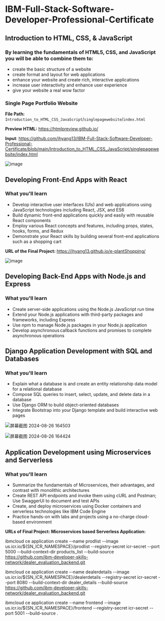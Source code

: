 # IBM-Full-Stack-Software-Developer-Professional-Certificate


## Introduction to HTML, CSS, & JavaScript
### By learning the fundamentals of HTML5, CSS, and JavaScript you will be able to combine them to:  
- create the basic structure of a website  
- create format and layout for web applications 
- enhance your website and create rich, interactive applications 
- increase user interactivity and enhance user experience 
- give your website a real wow factor

### Single Page Portfolio Website 

**File Path:** `Introduction_to_HTML_CSS_JavaScript`/`singlepagewebsite`/`index.html`

**Preview HTML:** https://htmlpreview.github.io/

**Input**: https://github.com/jhyang13/IBM-Full-Stack-Software-Developer-Professional-Certificate/blob/main/Introduction_to_HTML_CSS_JavaScript/singlepagewebsite/index.html

![image](https://github.com/user-attachments/assets/b2163f64-949a-4a63-9678-3aafd2ea2a10)


## Developing Front-End Apps with React
### What you'll learn
- Develop interactive user interfaces (UIs) and web applications using JavaScript technologies including React, JSX, and ES6
- Build dynamic front-end applications quickly and easily with reusable React components
- Employ various React concepts and features, including props, states, hooks, forms, and Redux
- Demonstrate your React skills by building several front-end applications such as a shopping cart

**URL of the Final Project:** https://jhyang13.github.io/e-plantShopping/

![image](https://github.com/user-attachments/assets/3e23923e-40f4-42d0-8744-dfb9966ebd3b)


## Developing Back-End Apps with Node.js and Express
### What you'll learn
- Create server-side applications using the Node.js JavaScript run time
- Extend your Node.js applications with third-party packages and frameworks, including Express
- Use npm to manage Node.js packages in your Node.js application
- Develop asynchronous callback functions and promises to complete asynchronous operations


## Django Application Development with SQL and Databases
### What you'll learn
- Explain what a database is and create an entity relationship data model for a relational database
- Compose SQL queries to insert, select, update, and delete data in a database
- Use Django ORM to build object-oriented databases
- Integrate Bootstrap into your Django template and build interactive web pages

![屏幕截图 2024-08-26 164503](https://github.com/user-attachments/assets/a160eff9-3399-4a1c-aad7-87f71dc25eec)

![屏幕截图 2024-08-26 164424](https://github.com/user-attachments/assets/9f743c4f-1d4d-4e52-bc13-c92e9c5c964c)


## Application Development using Microservices and Serverless
### What you'll learn
- Summarize the fundamentals of Microservices, their advantages, and contrast with monolithic architectures
- Create REST API endpoints and invoke them using cURL and Postman; Use SwaggerUI to document and test APIs
- Create, and deploy microservices using Docker containers and serverless technologies like IBM Code Engine
- Practice hands-on with labs and projects using a no-charge cloud-based environment

**URLs of Final Project: Microservices based Serverless Application:**

ibmcloud ce application create --name prodlist --image us.icr.io/${SN_ICR_NAMESPACE}/prodlist --registry-secret icr-secret --port 5000 --build-context-dir products_list --build-source https://github.com/ibm-developer-skills-network/dealer_evaluation_backend.git

ibmcloud ce application create --name dealerdetails --image us.icr.io/${SN_ICR_NAMESPACE}/dealerdetails --registry-secret icr-secret --port 8080 --build-context-dir dealer_details --build-source https://github.com/ibm-developer-skills-network/dealer_evaluation_backend.git

ibmcloud ce application create --name frontend --image us.icr.io/${SN_ICR_NAMESPACE}/frontend --registry-secret icr-secret --port 5001 --build-source .




